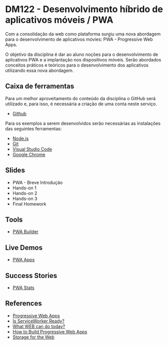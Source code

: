 # DM122 - Desenvolvimento híbrido de aplicativos móveis / PWA

Com a consolidação da web como plataforma surgiu uma nova abordagem para o desenvolvimento de aplicativos móvies: PWA - Progressive Web Apps.

O objetivo da disciplina é dar ao aluno noções para o desenvolvimento de aplicativos PWA e a implantação nos dispositivos móveis. Serão abordados conceitos práticos e teóricos para o desenvolvimento dos aplicativos utilizando essa nova abordagem.

## Caixa de ferramentas

Para um melhor aproveitamento do conteúdo da disciplina o GitHub será utilizado e, para isso, é necessária a criação de uma conta neste serviço.

- [Github](https://github.com/)

Para os exemplos a serem desenvolvidos serão necessárias as instalações das seguintes ferramentas:

- [Node.js](https://nodejs.org/en/)
- [Git](http://git-scm.com/)
- [Visual Studio Code](https://code.visualstudio.com/)
- [Google Chrome](https://www.google.com/chrome/browser/desktop/index.html3)

## Slides

- PWA - Breve Introdução
- Hands-on 1
- Hands-on 2
- Hands-on 3
- Final Homework

## Tools

- [PWA Builder](https://www.pwabuilder.com/)

## Live Demos

- [PWA Apps](https://appsco.pe/)

## Success Stories

- [PWA Stats](https://www.pwastats.com/)

## References

- [Progressive Web Apps](https://web.dev/progressive-web-apps/)
- [Is ServiceWorker Ready?](https://jakearchibald.github.io/isserviceworkerready/)
- [What WEB can do today?](https://whatwebcando.today/)
- [How to Build Progressive Web Apps](https://www.outsystems.com/blog/posts/how-to-build-progressive-web-apps/)
- [Storage for the Web](https://www.youtube.com/watch?v=NNuTV-gjlZQ)
